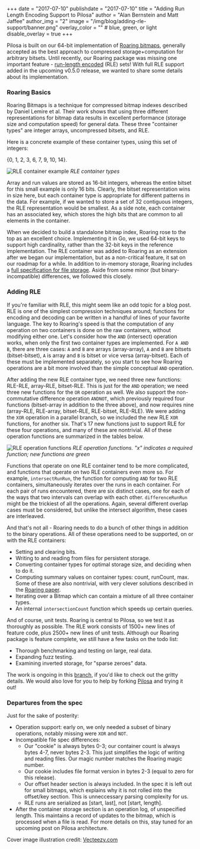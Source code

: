 +++
date = "2017-07-10"
publishdate = "2017-07-10"
title = "Adding Run Length Encoding Support to Pilosa"
author = "Alan Bernstein and Matt Jaffee"
author_img = "2"
image = "/img/blog/adding-rle-support/banner.png"
overlay_color = "" # blue, green, or light
disable_overlay = true
+++
<!-- red overlay added directly to banner image -->

Pilosa is built on our 64-bit implementation of [Roaring bitmaps](http://roaringbitmap.org/), generally accepted as the best approach to compressed storage+computation for arbitrary bitsets. Until recently, our Roaring package was missing one important feature - [run-length encoded](https://en.wikipedia.org/wiki/Run-length_encoding) (RLE) sets! With full RLE support added in the upcoming v0.5.0 release, we wanted to share some details about its implementation.

<!--more-->

### Roaring Basics

Roaring Bitmaps is a technique for compressed bitmap indexes described by Daniel Lemire et al. Their work shows that using three different representations for bitmap data results in excellent performance (storage size and computation speed) for general data. These three "container types" are integer arrays, uncompressed bitsets, and RLE.

Here is a concrete example of these container types, using this set of integers:

{0, 1, 2, 3, 6, 7, 9, 10, 14}.

![RLE container example](/img/blog/adding-rle-support/rle-container-example.png)
*RLE container types*

Array and run values are stored as 16-bit integers, whereas the entire bitset for this small example is only 16 bits. Clearly, the bitset representation wins in size here, but each container type is appropriate for different patterns in the data. For example, if we wanted to store a set of 32 contiguous integers, the RLE representation would be smallest. As a side note, each container has an associated key, which stores the high bits that are common to all elements in the container.

When we decided to build a standalone bitmap index, Roaring rose to the top as an excellent choice. Implementing it in Go, we used 64-bit keys to support high cardinality, rather than the 32-bit keys in the reference implementation. The RLE container was added to Roaring as an extension after we began our implementation, but as a non-critical feature, it sat on our roadmap for a while. In addition to in-memory storage, Roaring includes a [full specification for file storage](https://github.com/RoaringBitmap/RoaringFormatSpec). Aside from some minor (but binary-incompatible) differences, we followed this closely.

### Adding RLE

If you're familiar with RLE, this might seem like an odd topic for a blog post. RLE is one of the simplest compression techniques around; functions for encoding and decoding can be written in a handful of lines of your favorite language. The key to Roaring's speed is that the computation of any operation on two containers is done on the raw containers, without modifying either one. Let's consider how the `AND` (intersect) operation works, when only the first two container types are implemented. For `A AND B`, there are three cases: `A` and `B` are arrays (array-array), `A` and `B` are bitsets (bitset-bitset), `A` is array and `B` is bitset or vice versa (array-bitset). Each of these must be implemented separately, so you start to see how Roaring operations are a bit more involved than the simple conceptual `AND` operation.

After adding the new RLE container type, we need three new functions: RLE-RLE, array-RLE, bitset-RLE. This is just for the `AND` operation; we need three new functions for the `OR` operation as well. We also support the non-commutative difference operation `ANDNOT`, which previously required four functions (bitset-array in addition to the three above), and now requires nine (array-RLE, RLE-array, bitset-RLE, RLE-bitset, RLE-RLE). We were adding the `XOR` operation in a parallel branch, so we included the new RLE `XOR` functions, for another six. That's 17 new functions just to support RLE for these four operations, and many of these are nontrivial. All of these operation functions are summarized in the tables below.

![RLE operation functions](/img/blog/adding-rle-support/rle-function-tables.png)
*RLE operation functions. "x" indicates a required function; new functions are green*

Functions that operate on one RLE container tend to be more complicated, and functions that operate on two RLE containers even more so. For example, `intersectRunRun`, the function for computing `AND` for two RLE containers, simultaneously iterates over the runs in each container. For each pair of runs encountered, there are six distinct cases, one for each of the ways that two intervals can overlap with each other. `differenceRunRun` might be the trickiest of all the operations. Again, several different overlap cases must be considered, but unlike the intersect algorithm, these cases are interleaved.

And that's not all - Roaring needs to do a bunch of other things in addition to the binary operations. All of these operations need to be supported, on or with the RLE containers:

* Setting and clearing bits.
* Writing to and reading from files for persistent storage.
* Converting container types for optimal storage size, and deciding when to do it.
* Computing summary values on container types: count, runCount, max. Some of these are also nontrivial, with very clever solutions described in the [Roaring paper](https://arxiv.org/pdf/1603.06549.pdf).
* Iterating over a Bitmap which can contain a mixture of all three container types.
* An internal `intersectionCount` function which speeds up certain queries.

And of course, unit tests. Roaring is central to Pilosa, so we test it as thoroughly as possible. The RLE work consists of 1500+ new lines of feature code, plus 2500+ new lines of unit tests. Although our Roaring package is feature complete, we still have a few tasks on the todo list:

* Thorough benchmarking and testing on large, real data.
* Expanding fuzz testing.
* Examining inverted storage, for "sparse zeroes" data.

The work is ongoing in this [branch](https://github.com/pilosa/pilosa/tree/334-rle-rebased), if you'd like to check out the gritty details. We would also love for you to help by forking [Pilosa](https://github.com/pilosa/pilosa) and trying it out!

### Departures from the spec
Just for the sake of posterity:

* Operation support: early on, we only needed a subset of binary operations, notably missing were `XOR` and `NOT`.
* Incompatible file spec differences:
  * Our "cookie" is always bytes 0-3; our container count is always bytes 4-7, never bytes 2-3. This just simplifies the logic of writing and reading files. Our magic number matches the Roaring magic number.
  * Our cookie includes file format version in bytes 2-3 (equal to zero for this release).
  * Our offset header section is always included. In the spec it is left out for small bitmaps, which explains why it is not rolled into the offset/key section. This is unneccessary parsing complexity for us.
  * RLE runs are serialized as [start, last], not [start, length].
* After the container storage section is an operation log, of unspecified length. This maintains a record of updates to the bitmap, which is processed when a file is read. For more details on this, stay tuned for an upcoming post on Pilosa architecture.

<!--
link doesnt work yet
Our file format is described in some detail in the [docs](../../docs/architecture/#roaring-bitmap-storage-format).

-->

<!--
### Benchmarks
- memory
- disk
- speed
- different cardinalities
- different bit distributions - optimal for each case, mixed, etc
-->

Cover image illustration credit: [Vecteezy.com](https://vecteezy.com)
